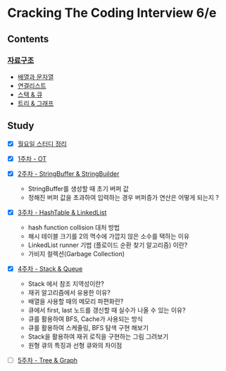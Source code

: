 # Cracking The Coding Interview 6/e

## Contents

### [자료구조](https://www.notion.so/seokrae/3ec9f311bd3a4fc883440e7363fa9a2c)
- [배열과 문자열](docs/contents/1.배열과문자열.md)
- [연결리스트](docs/contents/2.연결리스트.md)
- [스택 & 큐](docs/contents/3.스택과큐.md)
- [트리 & 그래프](docs/contents/4.트리.md)

## Study
- [x] [월요일 스터디 정리](https://www.notion.so/seokrae/2020-4db5e56dc5024889a721b4c39760aad5)

- [x] [1주차 - OT](docs/study/20210118.md)

- [x] [2주차 - StringBuffer & StringBuilder](docs/study/20210125.md)
  - StringBuffer를 생성할 때 초기 버퍼 값
  - 정해진 버퍼 값을 초과하여 입력하는 경우 버퍼증가 연산은 어떻게 되는지 ?

- [x] [3주차 - HashTable & LinkedList](docs/study/20210208.md)
  - hash function collision 대처 방법
  - 해시 테이블 크기를 2의 멱수에 가깝지 않은 소수를 택하는 이유
  - LinkedList runner 기법 (플로이드 순환 찾기 알고리즘) 이란?
  - 가비지 컬렉션(Garbage Collection)

- [x] [4주차 - Stack & Queue](docs/study/20210215.md)
  - Stack 에서 참조 지역성이란?
  - 재귀 알고리즘에서 유용한 이유?
  - 배열을 사용할 때의 메모리 파편화란?
  - 큐에서 first, last 노드를 갱신할 때 실수가 나올 수 있는 이유?
  - 큐를 활용하여 BFS, Cache가 사용되는 방식
  - 큐를 활용하여 스케줄링, BFS 탐색 구현 해보기
  - Stack을 활용하여 재귀 로직을 구현하는 그림 그려보기
  - 원형 큐의 특징과 선형 큐와의 차이점

- [ ] [5주차 - Tree & Graph](docs/study/20210222.md)
